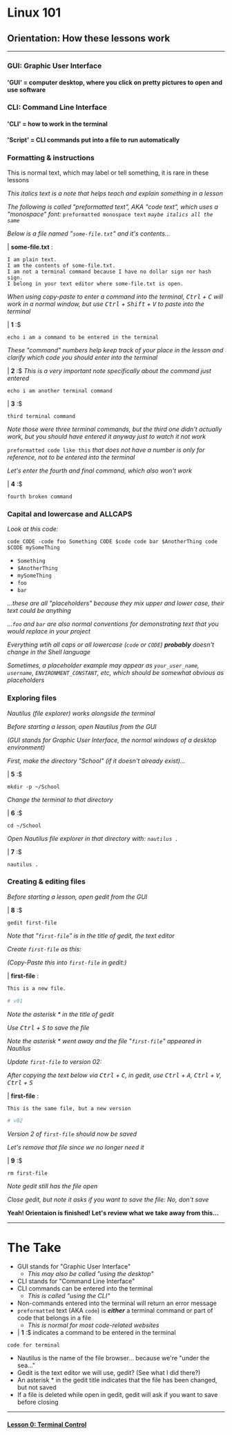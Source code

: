 # Linux 101
## Orientation: How these lessons work

___

### GUI: Graphic User Interface

#### 'GUI' = computer desktop, where you click on pretty pictures to open and use software

### CLI: Command Line Interface

#### 'CLI' = how to work in the terminal

#### 'Script' = CLI commands put into a file to run automatically

### Formatting & instructions

This is normal text, which may label or tell something, it is rare in these lessons

*This italics text is a note that helps teach and explain something in a lesson*

*The following is called "preformatted text", AKA "code text", which uses a "monospace" font:* `preformatted monospace text` *`maybe italics all the same`*

*Below is a file named "`some-file.txt`" and it's contents...*

| **some-file.txt** :

```
I am plain text.
I am the contents of some-file.txt.
I am not a terminal command because I have no dollar sign nor hash sign.
I belong in your text editor where some-file.txt is open.
```

*When using copy-paste to enter a command into the terminal, <kbd>Ctrl</kbd> + <kbd>C</kbd> will work in a normal window, but use <kbd>Ctrl</kbd> + <kbd>Shift</kbd> + <kbd>V</kbd> to paste into the terminal*

| **1** :$

```console
echo i am a command to be entered in the terminal
```

*These "command" numbers help keep track of your place in the lesson and clarify which code you should enter into the terminal*

| **2** :$ *This is a very important note specifically about the command just entered*

```console
echo i am another terminal command
```

| **3** :$

```console
third terminal command
```

*Note those were three terminal commands, but the third one didn't actually work, but you should have entered it anyway just to watch it not work*

`preformatted code like this` *that does not have a number is only for reference, not to be entered into the terminal*

*Let's enter the fourth and final command, which also won't work*

| **4** :$

```console
fourth broken command
```

### Capital and lowercase and ALLCAPS

*Look at this code:*

`code CODE -code foo Something CODE $code code bar $AnotherThing code $CODE mySomeThing`

- `Something`
- `$AnotherThing`
- `mySomeThing`
- `foo`
- `bar`

*...these are all "placeholders" because they mix upper and lower case, their text could be anything*

*...`foo` and `bar` are also normal conventions for demonstrating text that you would replace in your project*

*Everything wtih all caps or all lowercase (`code` or `CODE`) **probably** doesn't change in the Shell language*

*Sometimes, a placeholder example may appear as `your_user_name`, `username`, `ENVIRONMENT_CONSTANT`, etc, which should be somewhat obvious as placeholders*

### Exploring files

*Nautilus (file explorer) works alongside the terminal*

*Before starting a lesson, open Nautilus from the GUI*

*(GUI stands for Graphic User Interface, the normal windows of a desktop environment)*

*First, make the directory "School" (if it doesn't already exist)...*

| **5** :$

```console
mkdir -p ~/School
```

*Change the terminal to that directory*

| **6** :$

```console
cd ~/School
```

*Open Nautilus file explorer in that directory with: `nautilus .`*

| **7** :$

```console
nautilus .
```

### Creating & editing files

*Before starting a lesson, open gedit from the GUI*

| **8** :$

```console
gedit first-file
```

*Note that "`first-file`" is in the title of gedit, the text editor*

*Create `first-file` as this:*

*(Copy-Paste this into `first-file` in gedit:)*

| **first-file** :

```sh
This is a new file.

# v01
```

*Note the asterisk * in the title of gedit*

*Use <kbd>Ctrl</kbd> + <kbd>S</kbd> to save the file*

*Note the asterisk * went away and the file "`first-file`" appeared in Nautilus*

*Update `first-file` to version 02:*

*After copying the text below via <kbd>Ctrl</kbd> + <kbd>C</kbd>, in gedit, use <kbd>Ctrl</kbd> + <kbd>A</kbd>, <kbd>Ctrl</kbd> + <kbd>V</kbd>, <kbd>Ctrl</kbd> + <kbd>S</kbd>*

| **first-file** :

```sh
This is the same file, but a new version

# v02
```

*Version 2 of `first-file` should now be saved*

*Let's remove that file since we no longer need it*

| **9** :$

```console
rm first-file
```

*Note gedit still has the file open*

*Close gedit, but note it asks if you want to save the file: No, don't save*


**Yeah! Orientaion is finished! Let's review what we take away from this...**

___

# The Take

- GUI stands for "Graphic User Interface"
  - *This may also be called "using the desktop"*
- CLI stands for "Command Line Interface"
- CLI commands can be entered into the terminal
  - *This is called "using the CLI"*
- Non-commands entered into the terminal will return an error message
- `preformatted` text (AKA `code`) is ***either*** a terminal command or part of code that belongs in a file
  - *This is normal for most code-related websites*
- | **1** :$ indicates a command to be entered in the terminal

```console
code for terminal
```
- Nautilus is the name of the file browser... because we're "under the sea..."
- Gedit is the text editor we will use, gedit? (See what I did there?)
- An asterisk * in the gedit title indicates that the file has been changed, but not saved
- If a file is deleted while open in gedit, gedit will ask if you want to save before closing

___
#### [Lesson 0: Terminal Control](https://github.com/inkVerb/vip/blob/master/101/Lesson-00.md)
